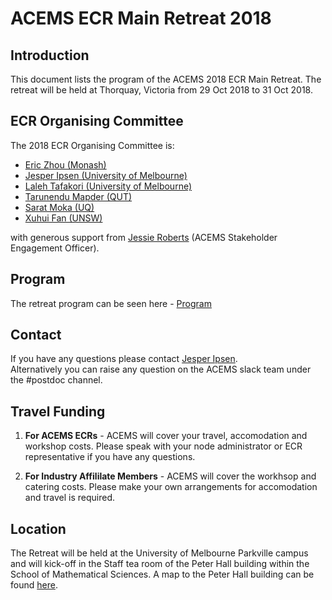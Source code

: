 # ACEMS ECR Main Retreat 2018

## Introduction


This document lists the program of the ACEMS 2018 ECR Main Retreat. The retreat will be held at Thorquay, Victoria from 29 Oct 2018 to 31 Oct 2018. 
 
## ECR Organising Committee

The 2018 ECR Organising Committee is: 

* [Eric Zhou (Monash)](https://acems.org.au/our-people/zongzheng-zhou) 
* [Jesper Ipsen (University of Melbourne)](https://acems.org.au/our-people/jesper-ipsen) 
* [Laleh Tafakori (University of Melbourne)](https://acems.org.au/our-people/laleh-tafakori) 
* [Tarunendu Mapder (QUT)](https://acems.org.au/our-people/tarunendu-mapder)
* [Sarat Moka (UQ)](https://acems.org.au/our-people/sarat-babu-moka) 
* [Xuhui Fan (UNSW)](https://acems.org.au/our-people/xuhui-fan) 

with generous support from [Jessie Roberts](https://acems.org.au/our-people/jessie-roberts) (ACEMS Stakeholder Engagement Officer).


## Program
The retreat program can be seen here - [Program](https://github.com/ACEMS/ECR_Retreat_mid_year_2018/blob/master/Program.md)


## Contact

If you have any questions please contact [Jesper Ipsen](https://acems.org.au/our-people/jesper-ipsen).    
Alternatively you can raise any question on the ACEMS slack team under the #postdoc channel. 

## Travel Funding
1. **For ACEMS ECRs** - ACEMS will cover your travel, accomodation and workshop costs. Please speak with your node administrator or ECR representative if you have any questions.    

2. **For Industry Affililate Members** - ACEMS will cover the workhsop and catering costs. Please make your own arrangements for accomodation and travel is required. 

## Location
The Retreat will be held at the University of Melbourne Parkville campus and will kick-off in the Staff tea room of the Peter Hall building within the School of Mathematical Sciences. A map to the Peter Hall building can be found [here](https://maps.unimelb.edu.au/parkville/building/160). 



